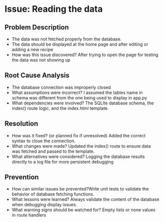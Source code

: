 # Issue: Reading the data

## Problem Description
- The data was not fetched properly from the database.
- The data should be displayed at the home page and after editing or adding a new recipe
- How was this issue discovered? After trying to open the page for testing the data was not showing up

## Root Cause Analysis
- The database connection was improperly closed
- What assumptions were incorrect? I assumed the tables name in schema was different from the one being used to display in app.py
- What dependencies were involved? The SQLite database schema, the index() route logic, and the index.html template.

## Resolution
- How was it fixed? (or planned fix if unresolved) Added the correct syntax to close the connection.
- What changes were made? Updated the index() route to ensure data was fetched and passed to the template.
- What alternatives were considered? Logging the database results directly to a log file for more persistent debugging

## Prevention
- How can similar issues be prevented?Write unit tests to validate the behavior of database fetching functions.
- What lessons were learned? Always validate the content of the database when debugging display issues.
- What warning signs should be watched for? Empty lists or none values in route handlers